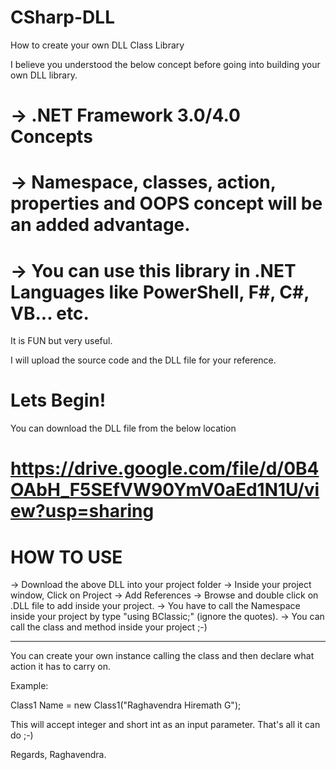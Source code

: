 # CSharp-DLL
How to create your own DLL Class Library

I believe you understood the below concept before going into building your own DLL library.
# -> .NET Framework 3.0/4.0 Concepts
# -> Namespace, classes, action, properties and OOPS concept will be an added advantage.
# -> You can use this library in .NET Languages like PowerShell, F#, C#, VB... etc.

It is FUN but very useful.

I will upload the source code and the DLL file for your reference. 

# Lets Begin! 

You can download the DLL file from the below location

# https://drive.google.com/file/d/0B4OAbH_F5SEfVW90YmV0aEd1N1U/view?usp=sharing

# HOW TO USE

  -> Download the above DLL into your project folder
  -> Inside your project window, Click on Project -> Add References -> Browse and double click on .DLL file to add inside your project.
  -> You have to call the Namespace inside your project by type  "using BClassic;" (ignore the quotes).
  -> You can call the class and method inside your project ;-) 
  
  
-----------------------------------------------------------------------------------------------------------------------------------------

You can create your own instance calling the class and then declare what action it has to carry on.

Example:

  Class1 Name = new Class1("Raghavendra Hiremath G");
  
This will accept integer and short int as an input parameter. That's all it can do ;-) 

Regards,
Raghavendra.
